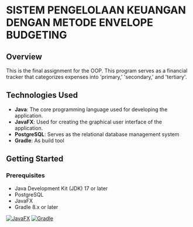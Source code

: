 

# SISTEM PENGELOLAAN KEUANGAN DENGAN METODE ENVELOPE BUDGETING
## Overview
This is the final assignment for the OOP. This program serves as a financial tracker that categorizes expenses into 'primary,' 'secondary,' and 'tertiary'.

## Technologies Used
- **Java**: The core programming language used for developing the application.
- **JavaFX**: Used for creating the graphical user interface of the application.
- **PostgreSQL**: Serves as the relational database management system
- **Gradle**: As build tool

## Getting Started
### Prerequisites
- Java Development Kit (JDK) 17 or later
- PostgreSQL
- JavaFX 
- Gradle 8.x or later

[![JavaFX](https://img.shields.io/badge/javafx-%23FF0000.svg?style=for-the-badge&logo=javafx&logoColor=white)](https://openjfx.io/)
[![Gradle](https://img.shields.io/badge/Gradle-02303A.svg?style=for-the-badge&logo=Gradle&logoColor=white)](https://gradle.org/)
